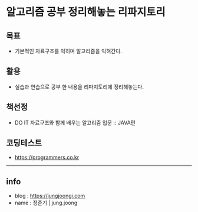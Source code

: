 # 알고리즘 공부 정리해놓는 리파지토리

## 목표
- 기본적인 자료구조를 익히며 알고리즘을 익혀간다.

## 활용
- 실습과 연습으로 공부 한 내용을 리파지토리에 정리해놓는다.

## 책선정
- DO IT 자료구조와 함께 배우는 알고리즘 입문 :: JAVA편

## 코딩테스트
- https://programmers.co.kr

---------------
## info
- blog : https://jungjoongi.com
- name : 정준기 | jung.joong
